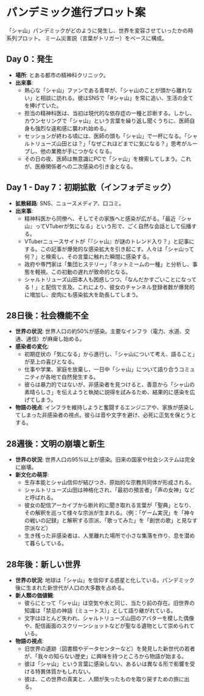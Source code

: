 # パンデミック進行プロット案

「シャ山」パンデミックがどのように発生し、世界を変容させていったかの時系列プロット。
ミーム災害説（言葉がトリガー）をベースに構成。

## Day 0：発生

- **場所**: とある都市の精神科クリニック。
- **出来事**:
    - 熱心な「シャ山」ファンである青年が、「シャ山のことが頭から離れない」と相談に訪れる。彼はSNSで「#シャ山」を常に追い、生活の全てを捧げていた。
    - 担当の精神科医は、当初は現代的な依存症の一種と診断する。しかし、カウンセリングで「シャ山」という言葉を繰り返し聞くうちに、医師自身も強烈な違和感に襲われ始める。
    - セッションが終わる頃には、医師の頭も「シャ山」で一杯になる。「シャルトリューズ山田とは？」「なぜこれほどまでに気になる？」思考がループし、他の業務が手につかなくなる。
    - その日の夜、医師は無意識にPCで「シャ山」を検索してしまう。これが、医療関係者への二次感染の引き金となる。

## Day 1 - Day 7：初期拡散（インフォデミック）

- **拡散経路**: SNS、ニュースメディア、口コミ。
- **出来事**:
    - 精神科医から同僚へ、そしてその家族へと感染が広がる。「最近『シャ山』ってVTuberが気になる」という形で、ごく自然な会話として伝播する。
    - VTuberニュースサイトが「『シャ山』が謎のトレンド入り？」と記事にする。この記事が爆発的な感染拡大を引き起こす。人々は「シャ山って何？」と検索し、その言葉に触れた瞬間に感染する。
    - 政府や専門家は「集団ヒステリー」「ネットミームの一種」と分析し、事態を軽視。この初動の遅れが致命的となる。
    - シャルトリューズ山田本人も困惑しつつ、「なんだかすごいことになってる！」と配信で言及。これにより、彼女のチャンネル登録者数が爆発的に増加し、皮肉にも感染拡大を助長してしまう。

## 28日後：社会機能不全

- **世界の状況**: 世界人口の約50%が感染。主要なインフラ（電力、水道、交通、通信）が麻痺し始める。
- **感染者の変化**:
    - 初期症状の「気になる」から進行し、「シャ山について考え、語ること」が至上の喜びとなる。
    - 仕事や学業、家庭を放棄し、一日中「シャ山」について語り合うコミュニティが各地で自然発生する。
    - 彼らは暴力的ではないが、非感染者を見つけると、善意から「シャ山の素晴らしさ」を伝えようと執拗に説得を試みるため、結果的に感染を広げてしまう。
- **物語の視点**: インフラを維持しようと奮闘するエンジニアや、家族が感染してしまった非感染者の視点。彼らは音や文字を避け、必死に正気を保とうとする。

## 28週後：文明の崩壊と新生

- **世界の状況**: 世界人口の95%以上が感染。旧来の国家や社会システムは完全に崩壊。
- **新文化の萌芽**:
    - 生存本能とシャ山信仰が結びつき、原始的な宗教共同体が形成される。
    - シャルトリューズ山田は神格化され、「最初の預言者」「声の女神」などと呼ばれる。
    - 彼女の配信アーカイブから断片的に聞き取れる言葉が「聖典」となり、その解釈を巡って様々な宗派が生まれる。（例：「ゲーム実況」を「神々の戦いの記録」と解釈する宗派、「歌ってみた」を「創世の歌」と見なす宗派など）
    - 生き残った非感染者は、人里離れた場所で小さな集落を作り、息を潜めて暮らしている。

## 28年後：新しい世界

- **世界の状況**: 地球は「シャ山」を信仰する惑星と化している。パンデミック後に生まれた新世代が人口の大多数を占める。
- **新人類の価値観**:
    - 彼らにとって「シャ山」は空気や水と同じ、当たり前の存在。旧世界の知識は「禁忌の神話（ミュートス）」として語り継がれている。
    - 文字はほとんど失われ、シャルトリューズ山田のアバターを模した偶像や、配信画面のスクリーンショットなどが聖なる遺物として崇められている。
- **物語の視点**:
    - 旧世界の遺跡（図書館やデータセンターなど）を発見した新世代の若者が、「我々の知らない歴史」に興味を持つところから物語が始まる。
    - 彼は「シャ山」という言葉に感染しない、あるいは異なる形で影響を受ける特異体質かもしれない。
    - 彼は、この世界の真実と、人類が失ったものを取り戻すための旅に出る。
